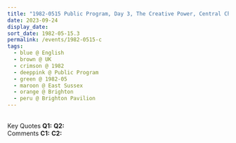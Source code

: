 ```yaml
---
title: "1982-0515 Public Program, Day 3, The Creative Power, Central Channel, Brighton Pavillion, Brighton, East Sussex, UK"
date: 2023-09-24
display_date: 
sort_date: 1982-05-15.3
permalink: /events/1982-0515-c
tags:
  - blue @ English
  - brown @ UK
  - crimson @ 1982
  - deeppink @ Public Program
  - green @ 1982-05
  - maroon @ East Sussex
  - orange @ Brighton
  - peru @ Brighton Pavilion
---
```


<br>

<wave-list>
  <list-title color="DarkSeaGreen" width="55">Key Quotes</list-title>
  <list-item color="BlanchedAlmond" width="280"><b>Q1:</b> <i></i></list-item>
  <list-item color="Lavender" width="280"><b>Q2:</b> <i></i></list-item>
</wave-list>

<br>

<wave-list>
  <list-title color="DarkSeaGreen" width="55">Comments</list-title>
  <list-item color="BlanchedAlmond" width="280"><b>C1:</b> <i></i></list-item>
  <list-item color="Lavender" width="280"><b>C2:</b> <i></i></list-item>
</wave-list>